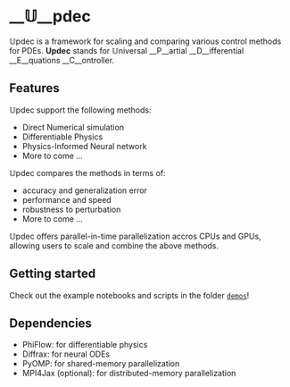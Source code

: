 # __𝕌__pdec

𝕌pdec is a framework for scaling and comparing various control methods for PDEs. __Updec__ stands for 𝕌niversal __P__artial __D__ifferential __E__quations __C__ontroller.


## Features
𝕌pdec support the following methods:
- Direct Numerical simulation
- Differentiable Physics
- Physics-Informed Neural network
- More to come ...

𝕌pdec compares the methods in terms of:
- accuracy and generalization error
- performance and speed
- robustness to perturbation
- More to come ...

𝕌pdec offers parallel-in-time parallelization accros CPUs and GPUs, allowing users to scale and combine the above methods.


## Getting started
Check out the example notebooks and scripts in  the folder [`demos`](./demos)!


## Dependencies
- PhiFlow: for differentiable physics
- Diffrax: for neural ODEs
- PyOMP: for shared-memory parallelization
- MPI4Jax (optional): for distributed-memory parallelization
